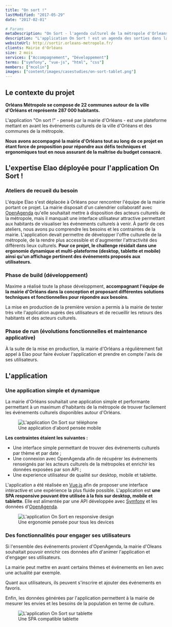 ```yaml
---
title: "On sort !"
lastModified: "2017-05-29"
date: "2017-02-01"

# Params
metaDescription: "On Sort - l'agenda culturel de la métropole d'Orleans."
description: "L'application On Sort ! est un agenda des sorties dans la métropole orléanaise. Les organisateurs peuvent suggérer leurs événements en quelques clics."
websiteUrl: http://sortir.orleans-metropole.fr/
clients: Mairie d'Orléans
size: 2 mois
services: ["Accompagnement", "Développement"]
terms: ["symfony", "vue-js", "html", "css"]
members: ["mcolin"]
images: ["content/images/casestudies/on-sort-tablet.png"]
---
```


## Le contexte du projet

**Orléans Métropole se compose de 22 communes autour de la ville d'Orléans et représente 287 000 habitants.**

L'application "On sort !" - pensé par la mairie d'Orléans - est une plateforme mettant en avant les événements culturels de la ville d'Orléans et des communes de la métropole.

**Nous avons accompagné la mairie d'Orléans tout au long de ce projet en étant force de proposition pour répondre aux défis techniques et ergonomiques tout en nous assurant de la maîtrise du budget consacré.**

## L'expertise Elao déployée pour l'application On Sort !

### Ateliers de recueil du besoin
L'équipe Elao s'est déplacée à Orléans pour rencontrer l'équipe de la mairie portant ce projet.
La mairie disposait d'un calendrier collaboratif avec [OpenAgenda](https://openagenda.com/) qu'elle souhaitait mettre à disposition des acteurs culturels de la métropole, mais il manquait une interface utilisateur attractive permettant aux habitants de visualiser les événements culturels à venir.
À partir de ces ateliers, nous avons pu comprendre les besoins et les contraintes de la mairie. L'application devait permettre de développer l'offre culturelle de la métropole, de la rendre plus accessible et d'augmenter l'attractivité des différents lieux culturels.
**Pour ce projet, le challenge résidait dans une ergonomie dynamique et multi-plateforme (desktop, tablette et mobile) ainsi qu'un affichage pertinent des événements proposés aux utilisateurs.**

### Phase de build (développement)
Maxime a réalisé toute la phase développment, **accompagnant l'équipe de la mairie d'Orléans dans la conception et proposant différentes solutions techniques et fonctionnelles pour répondre aux besoins**.

La mise en production de la première version a permis à la mairie de tester très vite l'application auprès des utilisateurs et de recueillir les retours des habitants et des acteurs culturels.

### Phase de run (évolutions fonctionnelles et maintenance applicative)
À la suite de la mise en production, la mairie d'Orléans a régulièrement fait appel à Elao pour faire évoluer l'application et prendre en compte l'avis de ses utilisateurs.

## L'application

### Une application simple et dynamique

La mairie d'Orléans souhaitait une application simple et performante permettant à un maximum d'habitants de la métropole de trouver facilement les événements culturels disponibles autour d'Orléans.

<figure>
    <img src="content/images/casestudies/on-sort-phones.png" alt="L'application On Sort sur téléphone">
    <figcaption>
      <span class="figure__legend">Une application d'abord pensée mobile</span>
    </figcaption>
</figure>

**Les contraintes étaient les suivantes :**

* Une interface simple permettant de trouver des événements culturels par thème et par date ;
* Une connexion avec OpenAgenda afin de récupérer les événements renseignés par les acteurs culturels de la métropoles et enrichir les données exposées par son API ;
* Une experience utilisateur de qualité sur desktop, mobile et tablette.

L'application a été réalisée en [Vue.js](#lien-page-techno) afin de proposer une interface intéractive et une expérience la plus fluide possible. L'application est **une SPA responsive pouvant être utilisée à la fois sur desktop, mobile et tablette**. Elle est alimentée par une API développée avec [Symfony](#lien-page-techno) et les données d'[OpenAgenda](https://openagenda.com/).


<figure>
    <img src="content/images/casestudies/on-sort-computer-phone.jpg" alt="L'application On Sort en responsive design">
    <figcaption>
      <span class="figure__legend">Une ergonomie pensée pour tous les devices</span>
    </figcaption>
</figure>

### Des fonctionnalités pour engager ses utilisateurs

Si l'ensemble des événements provient d'OpenAgenda, la mairie d'Oleans souhaitait pouvoir enrichir ces données afin d'animer l'application et d'engager ses utilisateurs.

La mairie peut mettre en avant certains thèmes et événements en lien avec une actualité par exemple.

Quant aux utilisateurs, ils peuvent s'inscrire et ajouter des événements en favoris.

Enfin, les données générées par l'application permettent à la mairie de mesurer les envies et les besoins de la population en terme de culture.

<figure>
    <img src="content/images/casestudies/on-sort-tablet.png" alt="L'application On Sort sur tablette">
    <figcaption>
      <span class="figure__legend">Une SPA compatible tablette</span>
    </figcaption>
</figure>
